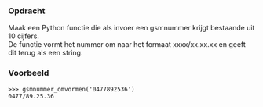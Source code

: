 ### Opdracht

Maak een Python functie die als invoer een gsmnummer krijgt bestaande uit 10 cijfers.  
De functie vormt het nummer om naar het formaat xxxx/xx.xx.xx en geeft dit terug als een string.

### Voorbeeld

    >>> gsmnummer_omvormen('0477892536')
    0477/89.25.36
